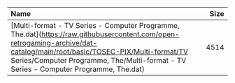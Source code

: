 |Name|Size|
|:---|---:|
|[Multi-format - TV Series - Computer Programme, The.dat](https://raw.githubusercontent.com/open-retrogaming-archive/dat-catalog/main/root/basic/TOSEC-PIX/Multi-format/TV Series/Computer Programme, The/Multi-format - TV Series - Computer Programme, The.dat)|4514|

